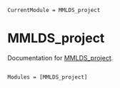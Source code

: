 ```@meta
CurrentModule = MMLDS_project
```

# MMLDS_project

Documentation for [MMLDS_project](https://github.com/TobiasGerwald/MMLDS_project.jl).

```@index
```

```@autodocs
Modules = [MMLDS_project]
```

